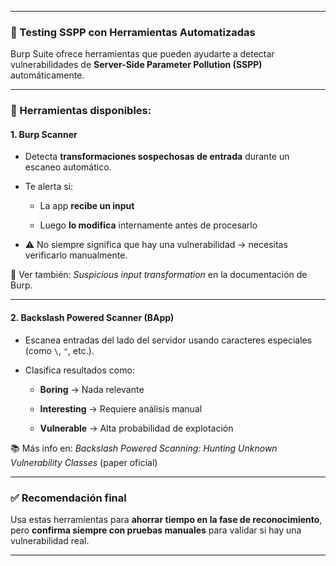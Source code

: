 
---

### 🤖 Testing SSPP con Herramientas Automatizadas 

Burp Suite ofrece herramientas que pueden ayudarte a detectar vulnerabilidades de **Server-Side Parameter Pollution (SSPP)** automáticamente.

---

### 🧪 Herramientas disponibles:

#### 1. **Burp Scanner**

- Detecta **transformaciones sospechosas de entrada** durante un escaneo automático.
    
- Te alerta si:
    
    - La app **recibe un input**
        
    - Luego **lo modifica** internamente antes de procesarlo
        
- ⚠️ No siempre significa que hay una vulnerabilidad → necesitas verificarlo manualmente.
    

📌 Ver también: _Suspicious input transformation_ en la documentación de Burp.

---

#### 2. **Backslash Powered Scanner (BApp)**

- Escanea entradas del lado del servidor usando caracteres especiales (como `\`, `"`, etc.).
    
- Clasifica resultados como:
    
    - **Boring** → Nada relevante
        
    - **Interesting** → Requiere análisis manual
        
    - **Vulnerable** → Alta probabilidad de explotación
        

📚 Más info en: _Backslash Powered Scanning: Hunting Unknown Vulnerability Classes_ (paper oficial)

---

### ✅ Recomendación final

Usa estas herramientas para **ahorrar tiempo en la fase de reconocimiento**, pero **confirma siempre con pruebas manuales** para validar si hay una vulnerabilidad real.

---
